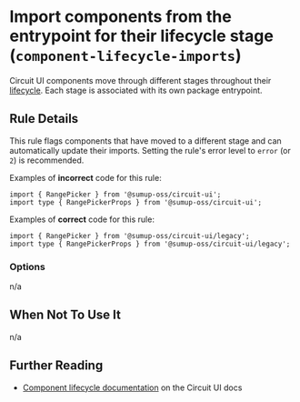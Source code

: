 # Import components from the entrypoint for their lifecycle stage (`component-lifecycle-imports`)

Circuit UI components move through different stages throughout their [lifecycle](https://circuit.sumup.com/?path=/docs/introduction-component-lifecycle--docs). Each stage is associated with its own package entrypoint.

## Rule Details

This rule flags components that have moved to a different stage and can automatically update their imports. Setting the rule's error level to `error` (or `2`) is recommended.

Examples of **incorrect** code for this rule:

```tsx
import { RangePicker } from '@sumup-oss/circuit-ui';
import type { RangePickerProps } from '@sumup-oss/circuit-ui';
```

Examples of **correct** code for this rule:

```tsx
import { RangePicker } from '@sumup-oss/circuit-ui/legacy';
import type { RangePickerProps } from '@sumup-oss/circuit-ui/legacy';
```

### Options

n/a

## When Not To Use It

n/a

## Further Reading

- [Component lifecycle documentation](https://circuit.sumup.com/?path=/docs/introduction-component-lifecycle--docs) on the Circuit UI docs
